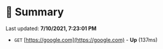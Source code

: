 # 📖 Summary
Last updated: **7/10/2021, 7:23:01 PM**

- `GET` [https://google.com](https://google.com) - **Up** (137ms)

